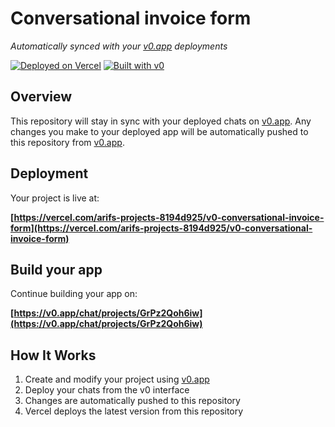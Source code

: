 # Conversational invoice form

*Automatically synced with your [v0.app](https://v0.app) deployments*

[![Deployed on Vercel](https://img.shields.io/badge/Deployed%20on-Vercel-black?style=for-the-badge&logo=vercel)](https://vercel.com/arifs-projects-8194d925/v0-conversational-invoice-form)
[![Built with v0](https://img.shields.io/badge/Built%20with-v0.app-black?style=for-the-badge)](https://v0.app/chat/projects/GrPz2Qoh6iw)

## Overview

This repository will stay in sync with your deployed chats on [v0.app](https://v0.app).
Any changes you make to your deployed app will be automatically pushed to this repository from [v0.app](https://v0.app).

## Deployment

Your project is live at:

**[https://vercel.com/arifs-projects-8194d925/v0-conversational-invoice-form](https://vercel.com/arifs-projects-8194d925/v0-conversational-invoice-form)**

## Build your app

Continue building your app on:

**[https://v0.app/chat/projects/GrPz2Qoh6iw](https://v0.app/chat/projects/GrPz2Qoh6iw)**

## How It Works

1. Create and modify your project using [v0.app](https://v0.app)
2. Deploy your chats from the v0 interface
3. Changes are automatically pushed to this repository
4. Vercel deploys the latest version from this repository
